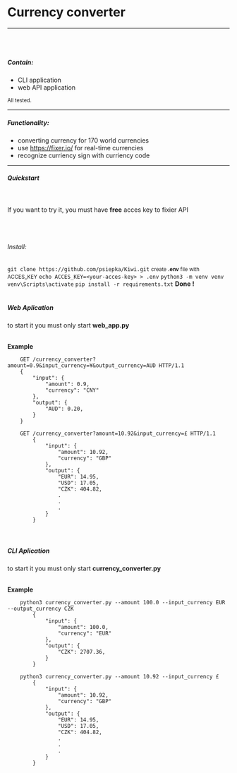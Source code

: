 <h1>Currency converter</h1>
<hr>
<br><br>
<h5>Contain:</h5>
<ul>
    <li>
        CLI application
    </li>
    <li>
        web API application
    </li>
</ul>
<small>All tested.</small>
<hr>
<h5>Functionality:</h5>
<ul>
    <li>
        converting currency for 170 world currencies
    </li>
    <li>
        use <a href="https://fixer.io/">https://fixer.io/</a> for real-time currencies
    </li>
    <li>
        recognize curriency sign with curriency code
    </li>
</ul>
<hr>
<h5>Quickstart</h5>
<br>
<p>If you want to try it, you must have <b>free</b> acces key to fixier API</p>
<br><br>
<h6>Install:</h6>
<code>git clone https://github.com/psiepka/Kiwi.git</code>
<small>create <b>.env</b> file with ACCES_KEY</small>
<code>echo ACCES_KEY=&lt;your-acces-key&gt; > .env</code>
<code>python3 -m venv venv</code>
<code>venv\Scripts\activate</code>
<code>pip install -r requirements.txt</code>
<b>Done !</b>
<br><br>
<h5>Web Aplication</h5>
<p>to start it you must only start <b>web_app.py</b></p>
<br>
<b>Example</b><br>
<code>
    GET /currency_converter?amount=0.9&input_currency=¥&output_currency=AUD HTTP/1.1
    {
        "input": {
            "amount": 0.9,
            "currency": "CNY"
        },
        "output": {
            "AUD": 0.20,
        }
    }
</code>
<code>
    GET /currency_converter?amount=10.92&input_currency=£ HTTP/1.1
        {
            "input": {
                "amount": 10.92,
                "currency": "GBP"
            },
            "output": {
                "EUR": 14.95,
                "USD": 17.05,
                "CZK": 404.82,
                .
                .
                .
            }
        }
</code>
<br><br>
<h5>CLI Aplication</h5>
<p>to start it you must only start <b>currency_converter.py</b></p>
<br>
<b>Example</b><br>
<code>
    python3 currency_converter.py --amount 100.0 --input_currency EUR --output_currency CZK
        {
            "input": {
                "amount": 100.0,
                "currency": "EUR"
            },
            "output": {
                "CZK": 2707.36,
            }
        }
</code>
<code>
    python3 currency_converter.py --amount 10.92 --input_currency £ 
        {
            "input": {
                "amount": 10.92,
                "currency": "GBP"
            },
            "output": {
                "EUR": 14.95,
                "USD": 17.05,
                "CZK": 404.82,
                .
                .
                .
            }
        }
</code>
